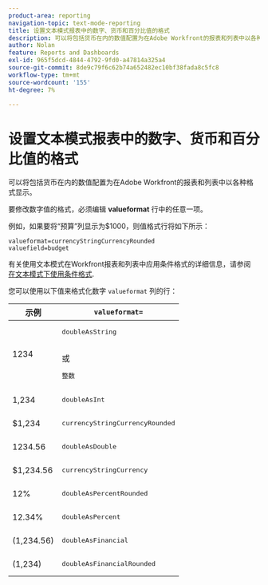 ```yaml
---
product-area: reporting
navigation-topic: text-mode-reporting
title: 设置文本模式报表中的数字、货币和百分比值的格式
description: 可以将包括货币在内的数值配置为在Adobe Workfront的报表和列表中以各种格式显示。
author: Nolan
feature: Reports and Dashboards
exl-id: 965f5dcd-4844-4792-9fd0-a47814a325a4
source-git-commit: 8de9c79f6c62b74a652482ec10bf38fada8c5fc8
workflow-type: tm+mt
source-wordcount: '155'
ht-degree: 7%

---
```


# 设置文本模式报表中的数字、货币和百分比值的格式

<!-- Audited: 2/2024 -->

可以将包括货币在内的数值配置为在Adobe Workfront的报表和列表中以各种格式显示。

要修改数字值的格式，必须编辑 **valueformat** 行中的任意一项。

例如，如果要将“预算”列显示为$1000，则值格式行将如下所示：

```
valueformat=currencyStringCurrencyRounded
valuefield=budget
```

有关使用文本模式在Workfront报表和列表中应用条件格式的详细信息，请参阅 [在文本模式下使用条件格式](../../../reports-and-dashboards/reports/text-mode/use-conditional-formatting-text-mode.md).

您可以使用以下值来格式化数字 `valueformat` 列的行：

| 示例 | `valueformat=` |
|---|---|
| 1234 | <pre>doubleAsString</pre> <br>或 <br><pre>整数</pre> |
| 1,234 | <pre>doubleAsInt</pre> |
| $1,234 | <pre>currencyStringCurrencyRounded</pre> |
| 1234.56 | <pre>doubleAsDouble</pre> |
| $1,234.56 | <pre>currencyStringCurrency</pre> |
| 12% | <pre>doubleAsPercentRounded</pre> |
| 12.34% | <pre>doubleAsPercent</pre> |
| (1,234.56) | <pre>doubleAsFinancial</pre> |
| (1,234) | <pre>doubleAsFinancialRounded</pre> |

